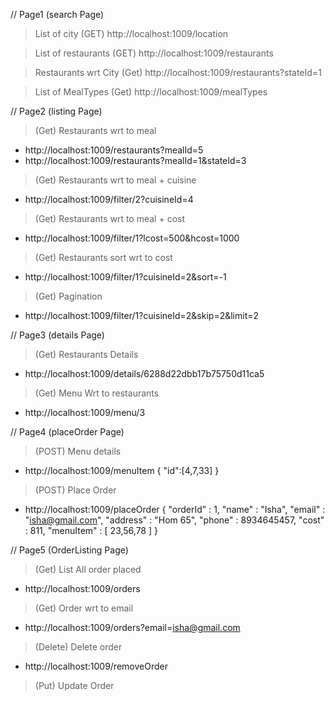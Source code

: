 // Page1 (search Page)
> List of city
(GET) http://localhost:1009/location

> List of restaurants
(GET) http://localhost:1009/restaurants

> Restaurants wrt City
(Get) http://localhost:1009/restaurants?stateId=1

> List of MealTypes
(Get) http://localhost:1009/mealTypes

// Page2 (listing Page)
> (Get) Restaurants wrt to meal
* http://localhost:1009/restaurants?mealId=5
* http://localhost:1009/restaurants?mealId=1&stateId=3

> (Get) Restaurants wrt to meal + cuisine
* http://localhost:1009/filter/2?cuisineId=4

> (Get) Restaurants wrt to meal + cost
* http://localhost:1009/filter/1?lcost=500&hcost=1000

> (Get) Restaurants sort wrt to cost
* http://localhost:1009/filter/1?cuisineId=2&sort=-1

> (Get) Pagination
* http://localhost:1009/filter/1?cuisineId=2&skip=2&limit=2

// Page3 (details Page)
> (Get) Restaurants Details
* http://localhost:1009/details/6288d22dbb17b75750d11ca5
> (Get) Menu Wrt to restaurants
* http://localhost:1009/menu/3

// Page4 (placeOrder Page)
> (POST) Menu details
* http://localhost:1009/menuItem
 {
 	"id":[4,7,33]
 }

> (POST) Place Order
* http://localhost:1009/placeOrder
{
	"orderId" : 1,
	"name" : "Isha",
	"email" : "isha@gmail.com",
	"address" : "Hom 65",
	"phone" : 8934645457,
	"cost" : 811,
	"menuItem" : [
		23,56,78
	]
}

// Page5 (OrderListing Page)
> (Get) List All order placed
* http://localhost:1009/orders
> (Get) Order wrt to email
* http://localhost:1009/orders?email=isha@gmail.com

> (Delete) Delete order
* http://localhost:1009/removeOrder

> (Put) Update Order